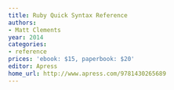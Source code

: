 ```yaml
---
title: Ruby Quick Syntax Reference
authors:
- Matt Clements
year: 2014
categories:
- reference
prices: 'ebook: $15, paperbook: $20'
editor: Apress
home_url: http://www.apress.com/9781430265689
---
```

